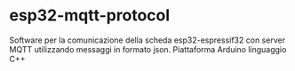 # esp32-mqtt-protocol
Software per la comunicazione della scheda esp32-espressif32  con server MQTT utilizzando messaggi in formato json. Piattaforma Arduino linguaggio C++

